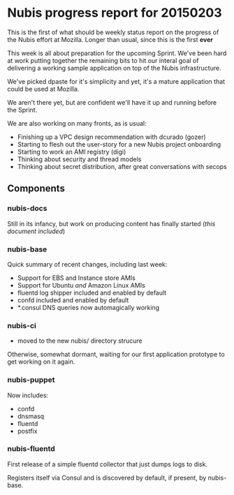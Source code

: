 # Nubis progress report for 20150203

This is the first of what should be weekly status report on the progress of the Nubis effort at Mozilla. Longer than usual, since this is the first **ever**

This week is all about preparation for the upcoming Sprint. We've been hard at work putting together the remaining bits to hit our interal goal of delivering a working sample application on top of the Nubis infrastructure.

We've picked dpaste for it's simplicity and yet, it's a mature application that could be used at Mozilla.

We aren't there yet, but are confident we'll have it up and running before the Sprint.

We are also working on many fronts, as is usual:

 * Finishing up a VPC design recommendation with dcurado (gozer)
 * Starting to flesh out the user-story for a new Nubis project onboarding
 * Starting to work an AMI registry (digi)
 * Thinking about security and thread models
 * Thinking about secret distribution, after great conversations with secops

## Components

### nubis-docs

Still in its infancy, but work on producing content has finally started (_this document included_)

### nubis-base

Quick summary of recent changes, including last week:

* Support for EBS and Instance store AMIs
* Support for Ubuntu *and* Amazon Linux AMIs
* fluentd log shipper included and enabled by default
* confd included and enabled by default
* *.consul DNS queries now automagically working

### nubis-ci

* moved to the new nubis/ directory strucure

Otherwise, somewhat dormant, waiting for our first application prototype to get working on it again.

### nubis-puppet

Now includes:

 * confd
 * dnsmasq
 * fluentd
 * postfix

### nubis-fluentd

First release of a simple fluentd collector that just dumps logs to disk.

Registers itself via Consul and is discovered by default, if present, by nubis-base.
